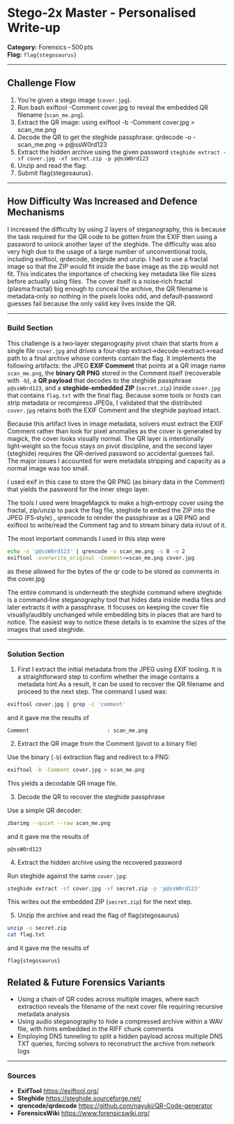 # Stego‑2x Master - Personalised Write‑up

**Category:** Forensics – 500 pts  
**Flag:** `flag{stegosaurus}`

---

## Challenge Flow

1. You’re given a stego image (`cover.jpg`).  
2. Run bash exiftool -Comment cover.jpg to reveal the embedded QR filename (`scan_me.png`).
3. Extract the QR image: using exiftool -b -Comment cover.jpg > scan_me.png
4. Decode the QR to get the steghide passphrase: qrdecode -o - scan_me.png → p@ssW0rd123
5. Extract the hidden archive using the given password `steghide extract -sf cover.jpg -xf secret.zip -p p@ssW0rd123`
6. Unzip and read the flag:
7. Submit flag{stegosaurus}.

---

## How Difficulty Was Increased and Defence Mechanisms


I increased the difficulty by using 2 layers of steganography, this is because the task required for the QR code to be gotten from the EXIF then using a password to unlock another layer of the steghide. The difficulty was also very high due to the usage of a large number of unconventional tools, including exiftool, qrdecode, steghide and unzip. I had to use a fractal image so that the ZIP would fit inside the base image as the zip would not fit. This indicates the importance of checking key metadata like file sizes before actually using files.  The cover itself is a noise‑rich fractal (plasma:fractal) big enough to conceal the archive, the QR filename is metadata‑only so nothing in the pixels looks odd, and default‑password guesses fail because the only valid key lives inside the QR. 


---







### Build Section

This challenge is a two‑layer steganography pivot chain that starts from a single file `cover.jpg` and drives a four‑step extract→decode→extract→read path to a final archive whose contents contain the flag.
It implements the following artifacts:
the JPEG **EXIF Comment** that points at a QR image name `scan_me.png`, the **binary QR PNG** stored in the Comment itself (recoverable with `-b`), a **QR payload** that decodes to the steghide passphrase `p@ssW0rd123`, and a **steghide‑embedded ZIP** (`secret.zip`) inside `cover.jpg` that contains `flag.txt` with the final flag. Because some tools or hosts can strip metadata or recompress JPEGs, I validated that the distributed `cover.jpg` retains both the EXIF Comment and the steghide payload intact.

Because this artifact lives in image metadata, solvers must extract the EXIF Comment rather than look for pixel anomalies as the cover is generated by magick, the cover looks visually normal. The QR layer is intentionally light‑weight so the focus stays on pivot discipline, and the second layer (steghide) requires the QR‑derived password so accidental guesses fail. The major issues I accounted for were metadata stripping and capacity as a normal image was too small.

I used exif in this case to store the QR PNG (as binary data in the Comment) that yields the password for the inner stego layer. 


The tools I used were ImageMagick to make a high‑entropy cover using the fractal, zip/unzip to pack the flag file, steghide to embed the ZIP into the JPEG (F5‑style)., qrencode to render the passphrase as a QR PNG and exiftool to write/read the Comment tag and to stream binary data in/out of it.


The most important commands I used in this step were 
```bash
echo -n 'p@ssW0rd123' | qrencode -o scan_me.png -s 8 -m 2
exiftool -overwrite_original -Comment<=scan_me.png cover.jpg
```
as these allowed for the bytes of the qr code to be stored as comments in the cover.jpg

The entire command is underneath the steghide command where steghide is a command‑line steganography tool that hides data inside media files and later extracts it with a passphrase. It focuses on keeping the cover file visually/audibly unchanged while embedding bits in places that are hard to notice. The easiest way to notice these details is to examine the sizes of the images that used steghide.



---

### Solution Section

1. First I extract the initial metadata from the JPEG using EXIF tooling.
   It is a straightforward step to confirm whether the image contains a metadata hint.As a result, it can be used to recover the QR filename and proceed to the next step.
   The command I used was:

```bash
exiftool cover.jpg | grep -i 'comment'
```
and it gave me the results of

```
Comment                         : scan_me.png
```

2. Extract the QR image from the Comment (pivot to a binary file)

Use the binary (`-b`) extraction flag and redirect to a PNG:

```bash
exiftool -b -Comment cover.jpg > scan_me.png
```

This yields a decodable QR image file.

3. Decode the QR to recover the steghide passphrase

Use a simple QR decoder:

```bash
zbarimg --quiet --raw scan_me.png
```

and it gave me the results of

```
p@ssW0rd123
```

4. Extract the hidden archive using the recovered password

Run steghide against the same `cover.jpg`:

```bash
steghide extract -sf cover.jpg -xf secret.zip -p 'p@ssW0rd123'
```

This writes out the embedded ZIP (`secret.zip`) for the next step.

5. Unzip the archive and read the flag of flag{stegosaurus}

```bash
unzip -o secret.zip
cat flag.txt
```

and it gave me the results of

```
flag{stegosaurus}
```




## Related & Future Forensics Variants

- Using a chain of QR codes across multiple images, where each extraction reveals the filename of the next cover file requiring recursive metadata analysis
- Using audio steganography to hide a compressed archive within a WAV file, with hints embedded in the RIFF chunk comments
- Employing DNS tunneling to split a hidden payload across multiple DNS TXT queries, forcing solvers to reconstruct the archive from network logs

---










### Sources

- **ExifTool** https://exiftool.org/
- **Steghide** https://steghide.sourceforge.net/
- **qrencode/qrdecode** https://github.com/nayuki/QR-Code-generator
- **ForensicsWiki** https://www.forensicswiki.org/  

